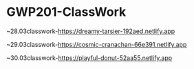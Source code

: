 # GWP201-ClassWork

~28.03classwork-https://dreamy-tarsier-192aed.netlify.app

~29.03classwork-https://cosmic-cranachan-66e391.netlify.app

~30.03classwork-https://playful-donut-52aa55.netlify.app
